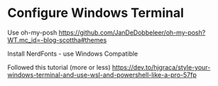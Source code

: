 # Configure Windows Terminal

Use oh-my-posh
https://github.com/JanDeDobbeleer/oh-my-posh?WT.mc_id=-blog-scottha#themes

Install NerdFonts - use Windows Compatible

Followed this tutorial (more or less)
https://dev.to/hjgraca/style-your-windows-terminal-and-use-wsl-and-powershell-like-a-pro-57fp
